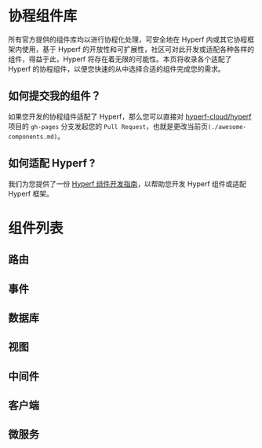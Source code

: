 # 协程组件库

所有官方提供的组件库均以进行协程化处理，可安全地在 Hyperf 内或其它协程框架内使用，基于 Hyperf 的开放性和可扩展性，社区可对此开发或适配各种各样的组件，得益于此，Hyperf 将存在着无限的可能性。本页将收录各个适配了 Hyperf 的协程组件，以便您快速的从中选择合适的组件完成您的需求。

## 如何提交我的组件？

如果您开发的协程组件适配了 Hyperf，那么您可以直接对 [hyperf-cloud/hyperf](https://github.com/hyperf-cloud/hyperf) 项目的 `gh-pages` 分支发起您的 `Pull Request`，也就是更改当前页`(./awesome-components.md)`。

## 如何适配 Hyperf ?

我们为您提供了一份 [Hyperf 组件开发指南](./component-dev/intro.md)，以帮助您开发 Hyperf 组件或适配 Hyperf 框架。

# 组件列表

## 路由

## 事件

## 数据库

## 视图

## 中间件

## 客户端

## 微服务